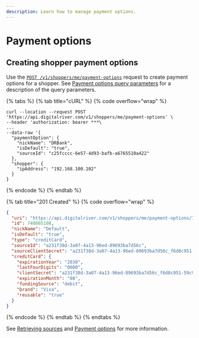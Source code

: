 ```yaml
---
description: Learn how to manage payment options.
---
```


# Payment options

## Creating shopper payment options

Use the [`POST /v1/shoppers/me/payment-options`](https://www.digitalriver.com/docs/commerce-shopper-api/#tag/Payment-Options/paths/\~1v1\~1shoppers\~1me\~1payment-options/post) request to create payment options for a shopper. See [Payment options query parameters](../../general-resources/shopper-apis-reference/shoppers/payment-options.md) for a description of the query parameters.&#x20;

{% tabs %}
{% tab title="cURL" %}
{% code overflow="wrap" %}
```http
curl --location --request POST 'https://api.digitalriver.com/v1/shoppers/me/payment-options' \
--header 'authorization: bearer ***\
...
--data-raw '{
  "paymentOption": {
    "nickName": "DRBank",
    "isDefault": "true",
    "sourceId": "c25fcccc-6e57-4d93-bafb-a6765510a422"
  },
  "shopper": {
    "ipAddress": "192.168.100.102"
  }
}
```
{% endcode %}
{% endtab %}

{% tab title="201 Created" %}
{% code overflow="wrap" %}
```json
{
  "uri": "https://api.digitalriver.com/v1/shoppers/me/payment-options/740865108",
  "id": 740865108,
  "nickName": "Default",
  "isDefault": "true",
  "type": "creditCard",
  "sourceId": "a231f38d-3a07-4a13-96ed-89693ba7d56c",
  "sourceClientSecret": "a231f38d-3a07-4a13-96ed-89693ba7d56c_f6d8c951-59c9-4ef3-ac45-9f33c77d2f46",
  "creditCard": {
    "expirationYear": "2030",
    "lastFourDigits": "0000",
    "clientSecret": "a231f38d-3a07-4a13-96ed-89693ba7d56c_f6d8c951-59c9-4ef3-ac45-9f33c77d2f46",
    "expirationMonth": "08",
    "fundingSource": "debit",
    "brand": "Visa",
    "reusable": "true"
  }
}
```
{% endcode %}
{% endtab %}
{% endtabs %}

&#x20;See [Retrieving sources](retrieving-sources.md) and [Payment options](../../general-resources/shopper-apis-reference/shoppers/payment-options.md) for more information.
